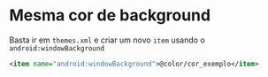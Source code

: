 # Mesma cor de background

Basta ir em `themes.xml` e criar um novo `item` usando o `android:windowBackground`
~~~ xml
<item name="android:windowBackground">@color/cor_exemplo</item>